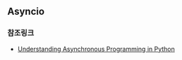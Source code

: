 ## Asyncio

### 참조링크

- [Understanding Asynchronous Programming in Python](https://dbader.org/blog/understanding-asynchronous-programming-in-python)

